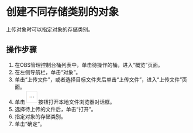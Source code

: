 # 创建不同存储类别的对象<a name="zh-cn_topic_0083520728"></a>

上传对象时可以指定对象的存储类别。

## 操作步骤<a name="section11703681181448"></a>

1.  在OBS管理控制台桶列表中，单击待操作的桶，进入“概览”页面。
2.  在左侧导航栏，单击“对象”。
3.  单击“上传文件”，或者选择目标文件夹后单击“上传文件”，进入“上传文件”页面。
4.  单击![](figures/icon-more.png)按钮打开本地文件浏览器对话框。
5.  选择待上传的文件后，单击“打开”。
6.  指定对象的存储类别。
7.  单击“确定”。

